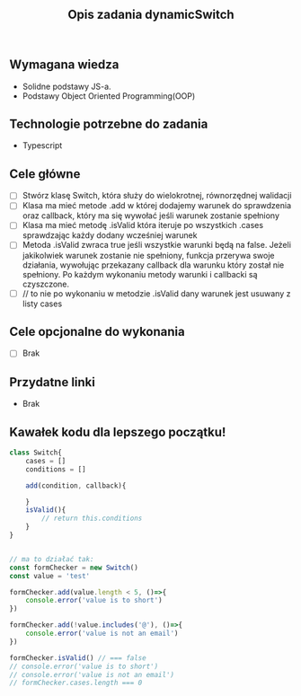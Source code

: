 <h2 align="center">Opis zadania dynamicSwitch </h2>

<br>

## Wymagana wiedza
- Solidne podstawy JS-a.
- Podstawy Object Oriented Programming(OOP)
 
## Technologie potrzebne do zadania

- Typescript 

## Cele główne

* [ ] Stwórz klasę Switch, która służy do wielokrotnej, równorzędnej walidacji 
* [ ] Klasa ma mieć metode .add w której dodajemy warunek do sprawdzenia oraz callback, który ma się wywołać jeśli warunek zostanie spełniony
* [ ] Klasa ma mieć metodę .isValid która iteruje po wszystkich .cases sprawdzając każdy dodany wcześniej warunek
* [ ] Metoda .isValid zwraca true jeśli wszystkie warunki będą na false. Jeżeli jakikolwiek warunek zostanie nie spełniony, funkcja przerywa swoje działania, wywołując przekazany callback dla warunku który został nie spełniony. Po każdym wykonaniu metody warunki i callbacki są czyszczone. 
* [ ] // to nie po wykonaniu w metodzie .isValid dany warunek jest usuwany z listy cases

## Cele opcjonalne do wykonania

* [ ] Brak

## Przydatne linki

- Brak

## Kawałek kodu dla lepszego początku!

```javascript
class Switch{
    cases = []
    conditions = []

    add(condition, callback){

    }
    isValid(){
        // return this.conditions
    }
}


// ma to działać tak:
const formChecker = new Switch()
const value = 'test'

formChecker.add(value.length < 5, ()=>{
    console.error('value is to short')
})

formChecker.add(!value.includes('@'), ()=>{
    console.error('value is not an email')
})

formChecker.isValid() // === false
// console.error('value is to short')
// console.error('value is not an email')
// formChecker.cases.length === 0
```
